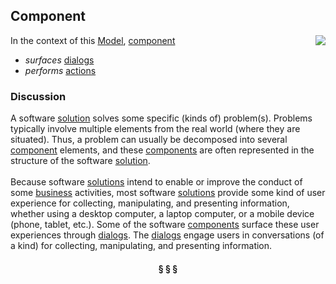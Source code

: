 ## Component

<img src="https://rawgithub.com/nikboyd/sample-domain/master/images/component.svg" align="right"/>

In the context of this [Model](model.md), [component](https://github.com/nikboyd/sample-domain/blob/master/component.md)

* <i>surfaces</i> [dialogs](https://github.com/nikboyd/sample-domain/blob/master/dialog.md)
* <i>performs</i> [actions](https://github.com/nikboyd/sample-domain/blob/master/action.md)

### Discussion

A software [solution](https://github.com/nikboyd/sample-domain/blob/master/solution.md) solves some specific (kinds of) problem(s).
Problems typically involve multiple elements from the real world (where they are situated).
Thus, a problem can usually be decomposed into several [component](https://github.com/nikboyd/sample-domain/blob/master/component.md) elements, and these [components](https://github.com/nikboyd/sample-domain/blob/master/component.md)
are often represented in the structure of the software [solution](https://github.com/nikboyd/sample-domain/blob/master/solution.md).<br/><br/>Because software [solutions](https://github.com/nikboyd/sample-domain/blob/master/solution.md) intend to enable or improve the conduct of some [business](https://github.com/nikboyd/sample-domain/blob/master/business.md) activities,
most software [solutions](https://github.com/nikboyd/sample-domain/blob/master/solution.md) provide some kind of user experience for collecting, manipulating, and
presenting information, whether using a desktop computer, a laptop computer, or a mobile device
(phone, tablet, etc.). Some of the software [components](https://github.com/nikboyd/sample-domain/blob/master/component.md) surface these user experiences through [dialogs](https://github.com/nikboyd/sample-domain/blob/master/dialog.md).
The [dialogs](https://github.com/nikboyd/sample-domain/blob/master/dialog.md) engage users in conversations (of a kind) for collecting, manipulating, and presenting information.


<h4 align="center"><b>&sect; &sect; &sect;</b></h4>
